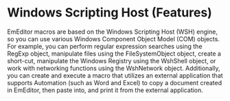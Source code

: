 # Windows Scripting Host (Features)

EmEditor macros are based on the Windows Scripting Host (WSH) engine, so you
can use various Windows Component Object Model (COM) objects. For
example, you can perform regular expression searches using the RegExp object,
manipulate files using the FileSystemObject object, create a short-cut,
manipulate the Windows Registry using the WshShell object, or work with
networking functions using the WshNetwork object. Additionally, you can create
and execute a macro that utilizes an external application that supports
Automation (such as Word and Excel) to copy a document created in
EmEditor, then paste into, and print it from the external application.
